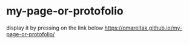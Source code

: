 
# my-page-or-protofolio
display it by pressing on the link below
https://omareltak.github.io/my-page-or-protofolio/
